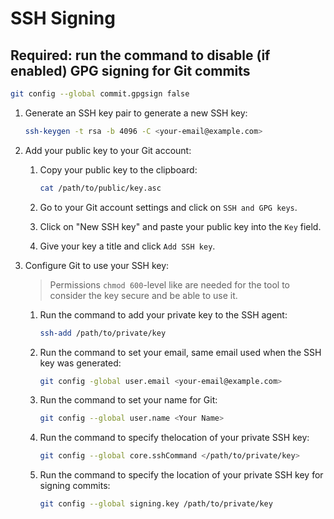 # SSH Signing

## Required: run the command to disable (if enabled) GPG signing for Git commits

```bash
git config --global commit.gpgsign false
```

1. Generate an SSH key pair to generate a new SSH key:

    ```bash
    ssh-keygen -t rsa -b 4096 -C <your-email@example.com>
    ```  

2. Add your public key to your Git account:
    1. Copy your public key to the clipboard:

        ```bash
        cat /path/to/public/key.asc
        ```

    2. Go to your Git account settings and click on `SSH and GPG keys`.  
    3. Click on "New SSH key" and paste your public key into the `Key` field.
    4. Give your key a title and click `Add SSH key`.  

3. Configure Git to use your SSH key:  
    > Permissions `chmod 600`-level like are needed for the tool to consider the key secure and be able to use it.
    1. Run the command to add your private key to the SSH agent:

        ```bash
        ssh-add /path/to/private/key
        ```

    2. Run the command to set your email, same email used when the SSH key was generated:

        ```bash
        git config -global user.email <your-email@example.com>
        ```

    3. Run the command to set your name for Git:

        ```bash
        git config --global user.name <Your Name>
        ```

    4. Run the command to specify thelocation of your private SSH key:

        ```bash
        git config --global core.sshCommand </path/to/private/key>
        ```

    5. Run the command to specify the location of your private SSH key for signing commits:

        ```bash
        git config --global signing.key /path/to/private/key 
        ```

